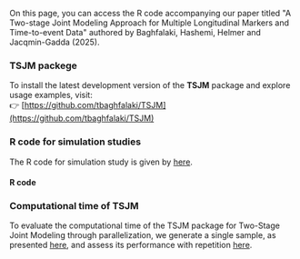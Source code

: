 On this page, you can access the R code accompanying our paper titled "A Two-stage Joint Modeling Approach for Multiple Longitudinal Markers and Time-to-event Data" authored by Baghfalaki, Hashemi, Helmer and Jacqmin-Gadda (2025).

### TSJM packege 
To install the latest development version of the **TSJM** package and explore usage examples, visit:  
👉 [https://github.com/tbaghfalaki/TSJM](https://github.com/tbaghfalaki/TSJM)

### R code for simulation studies
The R code for simulation study is given by [here](/Exam1.md).


#### R code 



### Computational time of TSJM
To evaluate the computational time of the TSJM package for Two-Stage Joint Modeling through parallelization, we generate a single sample, as presented [here](/Exam1.md), and assess its performance with repetition [here](/Exam2.md).
